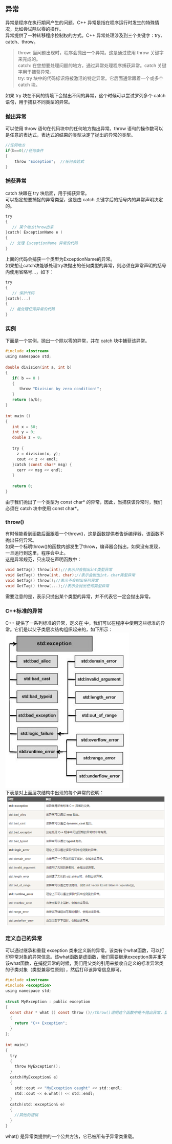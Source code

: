 ## 异常
异常是程序在执行期间产生的问题。C++ 异常是指在程序运行时发生的特殊情况，比如尝试除以零的操作。    
异常提供了一种转移程序控制权的方式。C++ 异常处理涉及到三个关键字：try、catch、throw。    
> throw: 当问题出现时，程序会抛出一个异常。这是通过使用 throw 关键字来完成的。   
> catch: 在您想要处理问题的地方，通过异常处理程序捕获异常。catch 关键字用于捕获异常。   
> try: try 块中的代码标识将被激活的特定异常。它后面通常跟着一个或多个 catch 块。     

如果 try 块在不同的情境下会抛出不同的异常，这个时候可以尝试罗列多个 catch 语句，用于捕获不同类型的异常。   
### 抛出异常  
可以使用 throw 语句在代码块中的任何地方抛出异常。throw 语句的操作数可以是任意的表达式，表达式的结果的类型决定了抛出的异常的类型。   
```c
//任何地方   
if(b==0)//任何条件   
{   
	throw "Exception"; 	//任何表达式     
}    
```   
### 捕获异常
catch 块跟在 try 块后面，用于捕获异常。    
可以指定想要捕捉的异常类型，这是由 catch 关键字后的括号内的异常声明决定的。   
```c
try   
{   
   // 某个地方throw出来      
}catch( ExceptionName e )   
{    
  // 处理 ExceptionName 异常的代码    
}     
```    
上面的代码会捕获一个类型为ExceptionName的异常。   
如果想让catch块能够处理try块抛出的任何类型的异常，则必须在异常声明的括号内使用省略号...，如下：  
```c
try   
{  
   // 保护代码   
}catch(...)   
{    
  // 能处理任何异常的代码   
}   
```   
### 实例
下面是一个实例，抛出一个除以零的异常，并在 catch 块中捕获该异常。   
```c  
#include <iostream>   
using namespace std;  
 
double division(int a, int b)   
{   
   if( b == 0 )   
   {   
      throw "Division by zero condition!";   
   }   
   return (a/b);   
}   
 
int main ()   
{   
   int x = 50;   
   int y = 0;  
   double z = 0;   
 
   try {   
     z = division(x, y);   
     cout << z << endl;   
   }catch (const char* msg) {    
     cerr << msg << endl;   
   }  
   
   return 0;    
}   
```
由于我们抛出了一个类型为 const char* 的异常，因此，当捕获该异常时，我们必须在 catch 块中使用 const char*。   
### throw()
有时候能看到函数后面跟着一个throw()，这是函数提供者告诉编译器，该函数不抛出任何异常。   
如果一个标明throw()的函数内部发生了throw，编译器会指出，如果没有发现，一旦运行到这里，程序会中止。   
这是异常规范，只出现在声明函数中：   
```c
void GetTag() throw(int);//表示只会抛出int类型异常   
void GetTag() throw(int, char);//表示会抛出int，char类型异常  
void GetTag() throw();//表示不会抛出任何异常   
void GetTag() throw(...);//表示会抛出任何类型异常    
```
需要注意的是，表示只抛出某个类型的异常，并不代表它一定会抛出异常。      
### C++标准的异常
C++ 提供了一系列标准的异常，定义在 <exception> 中，我们可以在程序中使用这些标准的异常。它们是以父子类层次结构组织起来的，如下所示：    
![](https://github.com/sii2017/image/blob/master/cpp_exceptions.jpg)   
下表是对上面层次结构中出现的每个异常的说明：    
![](https://github.com/sii2017/image/blob/master/%E5%BC%82%E5%B8%B8%E8%AF%B4%E6%98%8E.jpg)   
### 定义自己的异常
可以通过继承和重载 exception 类来定义新的异常。该类有个what函数，可以打印异常对象的异常信息。该what函数是虚函数，我们需要继承exception类并重写该what函数，在捕捉异常的时候，我们用父类的引用来接收自定义的标准异常类的子类对象（类型兼容性原则），然后打印该异常信息即可。     
```c
#include <iostream>   
#include <exception>  
using namespace std;    
 
struct MyException : public exception    
{   
  const char * what () const throw ()//throw()说明这个函数中绝不抛出异常，显然他本身就是一个异常（类）      
  {   
    return "C++ Exception";    
  }   
};  
    
int main()   
{  
  try  
  {   
    throw MyException();   
  }    
  catch(MyException& e)   
  {    
    std::cout << "MyException caught" << std::endl;   
    std::cout << e.what() << std::endl;  
  }   
  catch(std::exception& e)   
  {  
    //其他的错误   
  }   
}   
```    
what() 是异常类提供的一个公共方法，它已被所有子异常类重载。   